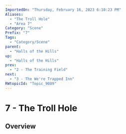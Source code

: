 ```yaml
---
ImportedOn: "Thursday, February 16, 2023 6:10:23 PM"
Aliases:
  - "The Troll Hole"
  - "Area 7"
Category: "Scene"
Prefix: "7"
Tags:
  - "Category/Scene"
parent:
  - "Halls of the Hills"
up:
  - "Halls of the Hills"
prev:
  - "2 - The Training Field"
next:
  - "3 - The We're Trapped Inn"
RWtopicId: "Topic_9089"
---
```

# 7 - The Troll Hole
## Overview

